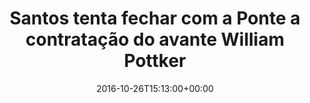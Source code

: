 ---
layout: post
title: "Santos tenta fechar com a Ponte a contratação do avante William Pottker"
date: 2016-10-26T15:13:00+00:00
external_link: "http://globoesporte.globo.com/sp/futebol/noticia/2016/10/santos-tenta-contratacao-do-atacante-william-pottker-da-ponte-preta.html"
categories: news globo.com
---